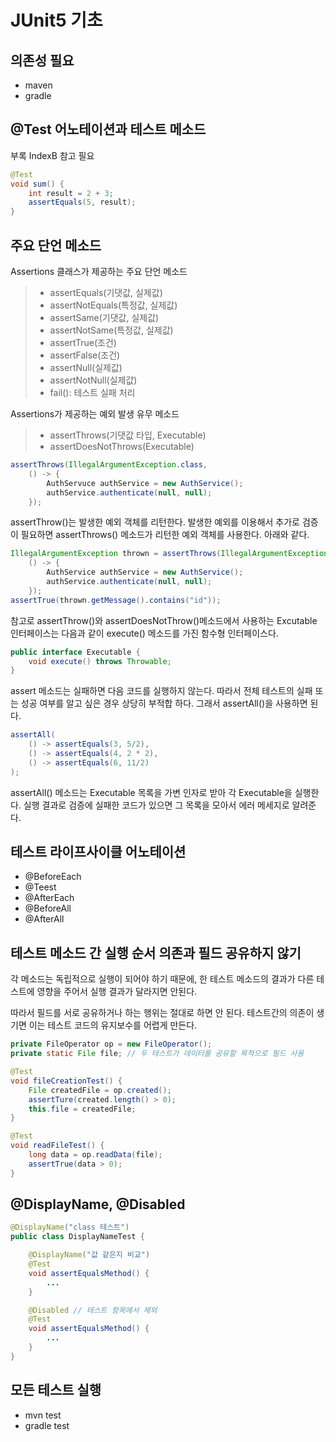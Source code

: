 # JUnit5 기초

## 의존성 필요

- maven
- gradle

## @Test 어노테이션과 테스트 메소드

부록 IndexB 참고 필요

```java
@Test
void sum() {
    int result = 2 + 3;
    assertEquals(5, result);
}
```

## 주요 단언 메소드

Assertions 클래스가 제공하는 주요 단언 메소드

> - assertEquals(기댓값, 실제값)
> - assertNotEquals(특정값, 실제값)
> - assertSame(기댓값, 실제값)
> - assertNotSame(특정값, 실제값)
> - assertTrue(조건)
> - assertFalse(조건)
> - assertNull(실제값)
> - assertNotNull(실제값)
> - fail(): 테스트 실패 처리

Assertions가 제공하는 예외 발생 유무 메소드

> - assertThrows(기댓값 타입, Executable)
> - assertDoesNotThrows(Executable)

```java
assertThrows(IllegalArgumentException.class,
    () -> {
        AuthServuce authService = new AuthService();
        authService.authenticate(null, null);
    });
```

assertThrow()는 발생한 예외 객체를 리턴한다. 발생한 예외를 이용해서 추가로 검증이 필요하면 assertThrows() 메소드가 리턴한 예외 객체를 사용한다. 아래와 같다.

```java
IllegalArgumentException thrown = assertThrows(IllegalArgumentException.class,
    () -> {
        AuthService authService = new AuthService();
        authService.authenticate(null, null);
    });
assertTrue(thrown.getMessage().contains("id"));
```

참고로 assertThrow()와 assertDoesNotThrow()메소드에서 사용하는 Excutable 인터페이스는 다음과 같이 execute() 메소드를 가진 함수형 인터페이스다.

```java
public interface Executable {
    void execute() throws Throwable;
}
```

assert 메소드는 실패하면 다음 코드를 실행하지 않는다. 따라서 전체 테스트의 실패 또는 성공 여부를 알고 싶은 경우 상당히 부적합 하다. 그래서 assertAll()을 사용하면 된다.

```java
assertAll(
    () -> assertEquals(3, 5/2),
    () -> assertEquals(4, 2 * 2),
    () -> assertEquals(6, 11/2)    
);
```

assertAll() 메소드는 Executable 목록을 가변 인자로 받아 각 Executable을 실행한다. 실행 결과로 검증에 실패한 코드가 있으면 그 목록을 모아서 에러 메세지로 알려준다.

## 테스트 라이프사이클 어노테이션

- @BeforeEach
- @Teest
- @AfterEach
- @BeforeAll
- @AfterAll

## 테스트 메소드 간 실행 순서 의존과 필드 공유하지 않기

각 메소드는 독립적으로 실행이 되어야 하기 때문에, 한 테스트 메소드의 결과가 다른 테스트에 영향을 주어서 실행 결과가 달라지면 안된다.

따라서 필드를 서로 공유하거나 하는 행위는 절대로 하면 안 된다. 테스트간의 의존이 생기면 이는 테스트 코드의 유지보수를 어렵게 만든다.

```java
private FileOperator op = new FileOperator();
private static File file; // 두 테스트가 데이터를 공유할 목적으로 필드 사용

@Test
void fileCreationTest() {
    File createdFile = op.created();
    assertTure(created.length() > 0);
    this.file = createdFile;
}

@Test
void readFileTest() {
    long data = op.readData(file);
    assertTrue(data > 0);
}
```

## @DisplayName, @Disabled

```java
@DisplayName("class 테스트")
public class DisplayNameTest {

    @DisplayName("값 같은지 비교")
    @Test
    void assertEqualsMethod() {
        ...
    }

    @Disabled // 테스트 항목에서 제외
    @Test
    void assertEqualsMethod() {
        ...
    }
}
```

## 모든 테스트 실행

- mvn test
- gradle test